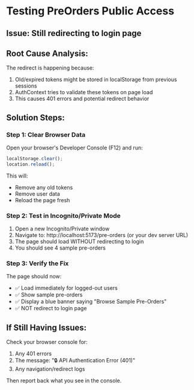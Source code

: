 # Testing PreOrders Public Access

## Issue: Still redirecting to login page

## Root Cause Analysis:
The redirect is happening because:
1. Old/expired tokens might be stored in localStorage from previous sessions
2. AuthContext tries to validate these tokens on page load
3. This causes 401 errors and potential redirect behavior

## Solution Steps:

### Step 1: Clear Browser Data
Open your browser's Developer Console (F12) and run:
```javascript
localStorage.clear();
location.reload();
```

This will:
- Remove any old tokens
- Remove user data
- Reload the page fresh

### Step 2: Test in Incognito/Private Mode
1. Open a new Incognito/Private window
2. Navigate to: http://localhost:5173/pre-orders (or your dev server URL)
3. The page should load WITHOUT redirecting to login
4. You should see 4 sample pre-orders

### Step 3: Verify the Fix
The page should now:
- ✅ Load immediately for logged-out users
- ✅ Show sample pre-orders
- ✅ Display a blue banner saying "Browse Sample Pre-Orders"
- ✅ NOT redirect to login page

## If Still Having Issues:

Check your browser console for:
1. Any 401 errors
2. The message: "🔒 API Authentication Error (401)"
3. Any navigation/redirect logs

Then report back what you see in the console.

